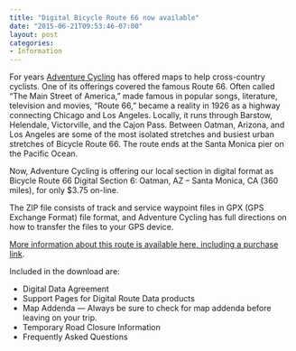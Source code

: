 ```yaml
---
title: "Digital Bicycle Route 66 now available"
date: "2015-06-21T09:53:46-07:00"
layout: post
categories:
- Information
---
```


For years [Adventure Cycling](http://www.adventurecycling.org/) has offered maps to help cross-country cyclists. One of its offerings covered the famous Route 66. Often called “The Main Street of America,” made famous in popular songs, literature, television and movies, “Route 66,” became a reality in 1926 as a highway connecting Chicago and Los Angeles. Locally, it runs through Barstow, Helendale, Victorville, and the Cajon Pass. Between Oatman, Arizona, and Los Angeles are some of the most isolated stretches and busiest urban stretches of Bicycle Route 66. The route ends at the Santa Monica pier on the Pacific Ocean.

Now, Adventure Cycling is offering our local section in digital format as Bicycle Route 66 Digital Section 6: Oatman, AZ – Santa Monica, CA (360 miles), for only $3.75 on-line.

The ZIP file consists of track and service waypoint files in GPX (GPS Exchange Format) file format, and Adventure Cycling has full directions on how to transfer the files to your GPS device.

[More information about this route is available here, including a purchase link](http://www.adventurecycling.org/routes-and-maps/adventure-cycling-route-network/bicycle-route-66/).

Included in the download are:

- Digital Data Agreement
- Support Pages for Digital Route Data products
- Map Addenda — Always be sure to check for map addenda before leaving on your trip.
- Temporary Road Closure Information
- Frequently Asked Questions